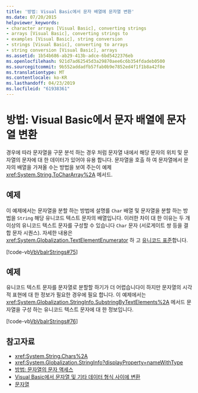 ```yaml
---
title: '방법: Visual Basic에서 문자 배열에 문자열 변환'
ms.date: 07/20/2015
helpviewer_keywords:
- character arrays [Visual Basic], converting strings
- arrays [Visual Basic], converting strings to
- examples [Visual Basic], string conversion
- strings [Visual Basic], converting to arrays
- string conversion [Visual Basic], arrays
ms.assetid: 1b54b686-ab29-413b-adce-6bd5422376eb
ms.openlocfilehash: 921d7ad62545d3a29870aee6c6b354fdadeb0500
ms.sourcegitcommit: 9b552addadfb57fab0b9e7852ed4f1f1b8a42f8e
ms.translationtype: MT
ms.contentlocale: ko-KR
ms.lasthandoff: 04/23/2019
ms.locfileid: "61938361"
---
```

# <a name="how-to-convert-a-string-to-an-array-of-characters-in-visual-basic"></a>방법: Visual Basic에서 문자 배열에 문자열 변환
경우에 따라 문자열을 구문 분석 하는 경우 처럼 문자열 내에서 해당 문자의 위치 및 문자열의 문자에 대 한 데이터가 있어야 유용 합니다. 문자열을 호출 하 여 문자열에서 문자의 배열을 가져올 수는 방법을 보여 주는이 예제 <xref:System.String.ToCharArray%2A> 메서드.  
  
## <a name="example"></a>예제  
 이 예제에서는 문자열을 분할 하는 방법에 설명를 `Char` 배열 및 문자열을 분할 하는 방법을 `String` 해당 유니코드 텍스트 문자의 배열입니다. 이러한 차이 대 한 이유는 두 개 이상의 유니코드 텍스트 문자를 구성할 수 있습니다 `Char` 문자 (서로게이트 쌍 등을 결합 문자 시퀀스). 자세한 내용은 <xref:System.Globalization.TextElementEnumerator> 하 고 [유니코드 표준](https://www.unicode.org/standard/standard.html)합니다.  
  
 [!code-vb[VbVbalrStrings#75](~/samples/snippets/visualbasic/VS_Snippets_VBCSharp/VbVbalrStrings/VB/Class4.vb#75)]  
  
## <a name="example"></a>예제  
 유니코드 텍스트 문자를 문자열로 분할할 하기가 더 어렵습니다이 하지만 문자열의 시각적 표현에 대 한 정보가 필요한 경우에 필요 합니다. 이 예제에서는 <xref:System.Globalization.StringInfo.SubstringByTextElements%2A> 메서드 문자열을 구성 하는 유니코드 텍스트 문자에 대 한 정보입니다.  
  
 [!code-vb[VbVbalrStrings#76](~/samples/snippets/visualbasic/VS_Snippets_VBCSharp/VbVbalrStrings/VB/Class4.vb#76)]  
  
## <a name="see-also"></a>참고자료

- <xref:System.String.Chars%2A>
- <xref:System.Globalization.StringInfo?displayProperty=nameWithType>
- [방법: 문자열의 문자 액세스](../../../../visual-basic/programming-guide/language-features/strings/how-to-access-characters-in-strings.md)
- [Visual Basic에서 문자열 및 기타 데이터 형식 사이에 변환](../../../../visual-basic/programming-guide/language-features/strings/converting-between-strings-and-other-data-types.md)
- [문자열](../../../../visual-basic/programming-guide/language-features/strings/index.md)
